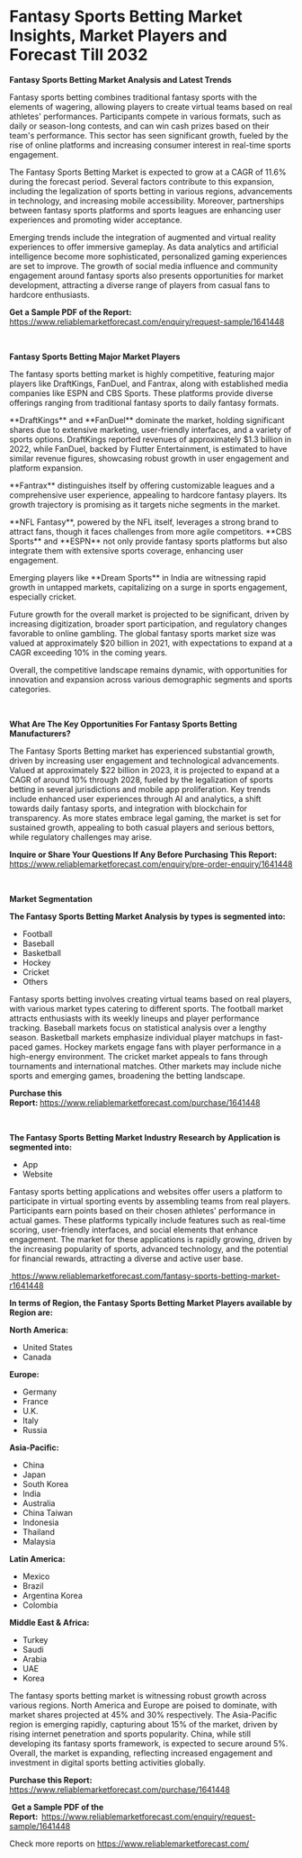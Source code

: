 <p><h1>Fantasy Sports Betting Market Insights, Market Players and Forecast Till 2032</h1></p><p><strong>Fantasy Sports Betting Market Analysis and Latest Trends</strong></p>
<p><p>Fantasy sports betting combines traditional fantasy sports with the elements of wagering, allowing players to create virtual teams based on real athletes' performances. Participants compete in various formats, such as daily or season-long contests, and can win cash prizes based on their team's performance. This sector has seen significant growth, fueled by the rise of online platforms and increasing consumer interest in real-time sports engagement.</p><p>The Fantasy Sports Betting Market is expected to grow at a CAGR of 11.6% during the forecast period. Several factors contribute to this expansion, including the legalization of sports betting in various regions, advancements in technology, and increasing mobile accessibility. Moreover, partnerships between fantasy sports platforms and sports leagues are enhancing user experiences and promoting wider acceptance.</p><p>Emerging trends include the integration of augmented and virtual reality experiences to offer immersive gameplay. As data analytics and artificial intelligence become more sophisticated, personalized gaming experiences are set to improve. The growth of social media influence and community engagement around fantasy sports also presents opportunities for market development, attracting a diverse range of players from casual fans to hardcore enthusiasts.</p></p>
<p><strong>Get a Sample PDF of the Report:&nbsp;</strong> <a href="https://www.reliablemarketforecast.com/enquiry/request-sample/1641448?utm_campaign=3283&utm_medium=2&utm_source=Github&utm_content=ia&utm_term=11032025&utm_id=fantasy-sports-betting">https://www.reliablemarketforecast.com/enquiry/request-sample/1641448</a></p>
<p>&nbsp;</p>
<p><strong>Fantasy Sports Betting Major Market Players</strong></p>
<p><p>The fantasy sports betting market is highly competitive, featuring major players like DraftKings, FanDuel, and Fantrax, along with established media companies like ESPN and CBS Sports. These platforms provide diverse offerings ranging from traditional fantasy sports to daily fantasy formats.</p><p>**DraftKings** and **FanDuel** dominate the market, holding significant shares due to extensive marketing, user-friendly interfaces, and a variety of sports options. DraftKings reported revenues of approximately $1.3 billion in 2022, while FanDuel, backed by Flutter Entertainment, is estimated to have similar revenue figures, showcasing robust growth in user engagement and platform expansion.</p><p>**Fantrax** distinguishes itself by offering customizable leagues and a comprehensive user experience, appealing to hardcore fantasy players. Its growth trajectory is promising as it targets niche segments in the market.</p><p>**NFL Fantasy**, powered by the NFL itself, leverages a strong brand to attract fans, though it faces challenges from more agile competitors. **CBS Sports** and **ESPN** not only provide fantasy sports platforms but also integrate them with extensive sports coverage, enhancing user engagement.</p><p>Emerging players like **Dream Sports** in India are witnessing rapid growth in untapped markets, capitalizing on a surge in sports engagement, especially cricket.</p><p>Future growth for the overall market is projected to be significant, driven by increasing digitization, broader sport participation, and regulatory changes favorable to online gambling. The global fantasy sports market size was valued at approximately $20 billion in 2021, with expectations to expand at a CAGR exceeding 10% in the coming years.</p><p>Overall, the competitive landscape remains dynamic, with opportunities for innovation and expansion across various demographic segments and sports categories.</p></p>
<p>&nbsp;</p>
<p><strong>What Are The Key Opportunities For Fantasy Sports Betting Manufacturers?</strong></p>
<p><p>The Fantasy Sports Betting market has experienced substantial growth, driven by increasing user engagement and technological advancements. Valued at approximately $22 billion in 2023, it is projected to expand at a CAGR of around 10% through 2028, fueled by the legalization of sports betting in several jurisdictions and mobile app proliferation. Key trends include enhanced user experiences through AI and analytics, a shift towards daily fantasy sports, and integration with blockchain for transparency. As more states embrace legal gaming, the market is set for sustained growth, appealing to both casual players and serious bettors, while regulatory challenges may arise.</p></p>
<p><strong>Inquire or Share Your Questions If Any Before Purchasing This Report:</strong> <a href="https://www.reliablemarketforecast.com/enquiry/pre-order-enquiry/1641448?utm_campaign=3283&utm_medium=2&utm_source=Github&utm_content=ia&utm_term=11032025&utm_id=fantasy-sports-betting">https://www.reliablemarketforecast.com/enquiry/pre-order-enquiry/1641448</a></p>
<p>&nbsp;</p>
<p><strong>Market Segmentation</strong></p>
<p><strong>The Fantasy Sports Betting Market Analysis by types is segmented into:</strong></p>
<p><ul><li>Football</li><li>Baseball</li><li>Basketball</li><li>Hockey</li><li>Cricket</li><li>Others</li></ul></p>
<p><p>Fantasy sports betting involves creating virtual teams based on real players, with various market types catering to different sports. The football market attracts enthusiasts with its weekly lineups and player performance tracking. Baseball markets focus on statistical analysis over a lengthy season. Basketball markets emphasize individual player matchups in fast-paced games. Hockey markets engage fans with player performance in a high-energy environment. The cricket market appeals to fans through tournaments and international matches. Other markets may include niche sports and emerging games, broadening the betting landscape.</p></p>
<p><strong>Purchase this Report:&nbsp;</strong><a href="https://www.reliablemarketforecast.com/purchase/1641448?utm_campaign=3283&utm_medium=2&utm_source=Github&utm_content=ia&utm_term=11032025&utm_id=fantasy-sports-betting">https://www.reliablemarketforecast.com/purchase/1641448</a></p>
<p>&nbsp;</p>
<p><strong>The Fantasy Sports Betting Market Industry Research by Application is segmented into:</strong></p>
<p><ul><li>App</li><li>Website</li></ul></p>
<p><p>Fantasy sports betting applications and websites offer users a platform to participate in virtual sporting events by assembling teams from real players. Participants earn points based on their chosen athletes' performance in actual games. These platforms typically include features such as real-time scoring, user-friendly interfaces, and social elements that enhance engagement. The market for these applications is rapidly growing, driven by the increasing popularity of sports, advanced technology, and the potential for financial rewards, attracting a diverse and active user base.</p></p>
<p><a href="https://www.reliablemarketforecast.com/fantasy-sports-betting-market-r1641448?utm_campaign=3283&utm_medium=2&utm_source=Github&utm_content=ia&utm_term=11032025&utm_id=fantasy-sports-betting">&nbsp;https://www.reliablemarketforecast.com/fantasy-sports-betting-market-r1641448</a></p>
<p><strong>In terms of Region, the Fantasy Sports Betting Market Players available by Region are:</strong></p>
<p>
    <p> <strong> North America: </strong>
        <ul>
            <li>United States</li>
            <li>Canada</li>
        </ul>
        </p> 
    <p> <strong> Europe: </strong>
        <ul>
            <li>Germany</li>
            <li>France</li>
            <li>U.K.</li>
            <li>Italy</li>
            <li>Russia</li>
        </ul>
        </p> 
    <p> <strong> Asia-Pacific: </strong>
        <ul>
            <li>China</li>
            <li>Japan</li>
            <li>South Korea</li>
            <li>India</li>
            <li>Australia</li>
            <li>China Taiwan</li>
            <li>Indonesia</li>
            <li>Thailand</li>
            <li>Malaysia</li>
        </ul>
        </p> 
    <p> <strong> Latin America: </strong>
        <ul>
            <li>Mexico</li>
            <li>Brazil</li>
            <li>Argentina Korea</li>
            <li>Colombia</li>
        </ul>
        </p> 
    <p> <strong> Middle East & Africa: </strong>
        <ul>
            <li>Turkey</li>
            <li>Saudi</li>
            <li>Arabia</li>
            <li>UAE</li>
            <li>Korea</li>
        </ul>
    </p>
    </p>
<p><p>The fantasy sports betting market is witnessing robust growth across various regions. North America and Europe are poised to dominate, with market shares projected at 45% and 30% respectively. The Asia-Pacific region is emerging rapidly, capturing about 15% of the market, driven by rising internet penetration and sports popularity. China, while still developing its fantasy sports framework, is expected to secure around 5%. Overall, the market is expanding, reflecting increased engagement and investment in digital sports betting activities globally.</p></p>
<p><strong>Purchase this Report: </strong><a href="https://www.reliablemarketforecast.com/purchase/1641448?utm_campaign=3283&utm_medium=2&utm_source=Github&utm_content=ia&utm_term=11032025&utm_id=fantasy-sports-betting">https://www.reliablemarketforecast.com/purchase/1641448</a></p>
<p>&nbsp;<strong>Get a Sample PDF of the Report:&nbsp;&nbsp;</strong><a href="https://www.reliablemarketforecast.com/enquiry/request-sample/1641448?utm_campaign=3283&utm_medium=2&utm_source=Github&utm_content=ia&utm_term=11032025&utm_id=fantasy-sports-betting">https://www.reliablemarketforecast.com/enquiry/request-sample/1641448</a></p>
<p><strong></strong></p>
<p>Check more reports on <a href="https://www.reliablemarketforecast.com/?utm_campaign=3283&utm_medium=2&utm_source=Github&utm_content=ia&utm_term=11032025&utm_id=fantasy-sports-betting">https://www.reliablemarketforecast.com/</a></p>